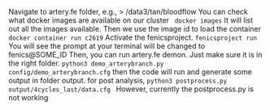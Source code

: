 Navigate to artery.fe folder, e.g., > /data3/tan/bloodflow
You can check what docker images are available on our cluster
``` docker images```
It will list out all the images available. Then we use the image id to load the container
``` docker container run c2619 ```
Activate the fenicsproject. 
``` fenicsproject run ```
You will see the prompt at your terminal will be changed to fenics@SOME_ID
Then, you can run artery.fe demon. Just make sure it is in the right folder.
``` python3 demo_arterybranch.py config/demo_arterybranch.cfg ```
then the code will run and generate some output in folder output. 
for post analysis, 
    ```python3 postprocess.py output/4cycles_last/data.cfg ```
However, currently the postprocess.py is not working
